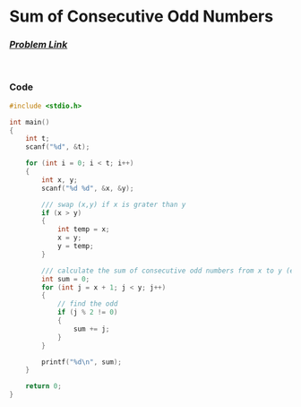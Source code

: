 # Sum of Consecutive Odd Numbers
### [*Problem Link*](https://codeforces.com/group/MWSDmqGsZm/contest/219432/problem/S)


<br> 

### Code
```c
#include <stdio.h>

int main()
{
    int t;
    scanf("%d", &t);

    for (int i = 0; i < t; i++)
    {
        int x, y;
        scanf("%d %d", &x, &y);

        /// swap (x,y) if x is grater than y
        if (x > y)
        {
            int temp = x;
            x = y;
            y = temp;
        }

        /// calculate the sum of consecutive odd numbers from x to y (exclusive x and y)
        int sum = 0;
        for (int j = x + 1; j < y; j++)
        {
            // find the odd
            if (j % 2 != 0)
            {
                sum += j;
            }
        }

        printf("%d\n", sum);
    }

    return 0;
}
```